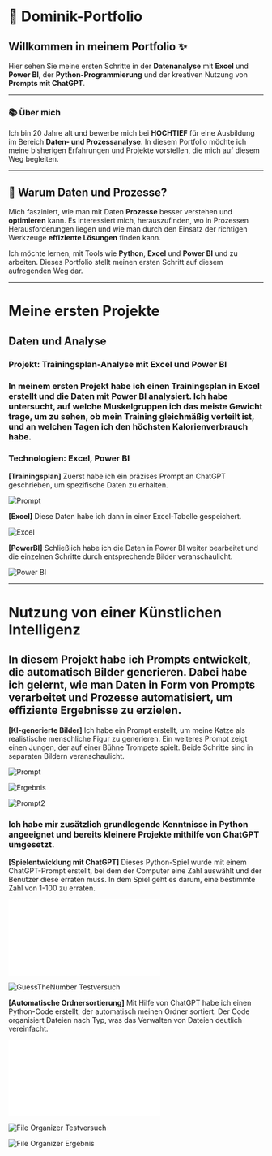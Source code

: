 # 👋 **Dominik-Portfolio**

## Willkommen in meinem Portfolio ✨

Hier sehen Sie meine ersten Schritte in der **Datenanalyse** mit **Excel** und **Power BI**, der **Python-Programmierung** und der kreativen Nutzung von **Prompts mit ChatGPT**.

---

### 📚 **Über mich**

Ich bin 20 Jahre alt und bewerbe mich bei **HOCHTIEF** für eine Ausbildung im Bereich **Daten- und Prozessanalyse**. In diesem Portfolio möchte ich meine bisherigen Erfahrungen und Projekte vorstellen, die mich auf diesem Weg begleiten.

---

## 🌟 **Warum Daten und Prozesse?**

Mich fasziniert, wie man mit Daten **Prozesse** besser verstehen und **optimieren** kann. Es interessiert mich, herauszufinden, wo in Prozessen Herausforderungen liegen und wie man durch den Einsatz der richtigen Werkzeuge **effiziente Lösungen** finden kann.

Ich möchte lernen, mit Tools wie **Python**, **Excel** und **Power BI** und zu arbeiten. Dieses Portfolio stellt meinen ersten Schritt auf diesem aufregenden Weg dar.

---

#  Meine ersten Projekte

## Daten und Analyse

### Projekt: Trainingsplan-Analyse mit Excel und Power BI
### In meinem ersten Projekt habe ich einen Trainingsplan in Excel erstellt und die Daten mit Power BI analysiert. Ich habe untersucht, auf welche Muskelgruppen ich das meiste Gewicht trage, um zu sehen, ob mein Training gleichmäßig verteilt ist, und an welchen Tagen ich den höchsten Kalorienverbrauch habe.
### Technologien: Excel, Power BI


**[Trainingsplan]** Zuerst habe ich ein präzises Prompt an ChatGPT geschrieben, um spezifische Daten zu erhalten.

![Prompt](<Prompt Trainingsplan.png>)


**[Excel]** Diese Daten habe ich dann in einer Excel-Tabelle gespeichert.

![Excel](<Excel Trainingsplan-4.png>)

**[PowerBI]** Schließlich habe ich die Daten in Power BI weiter bearbeitet und die einzelnen Schritte durch entsprechende Bilder veranschaulicht.

![Power BI](Power_BI_Trainingsplan-1.png)

---
 
# Nutzung von einer Künstlichen Intelligenz

## In diesem Projekt habe ich Prompts entwickelt, die automatisch Bilder generieren. Dabei habe ich gelernt, wie man Daten in Form von Prompts verarbeitet und Prozesse automatisiert, um effiziente Ergebnisse zu erzielen.

**[KI-generierte Bilder]** Ich habe ein Prompt erstellt, um meine Katze als realistische menschliche Figur zu generieren. Ein weiteres Prompt zeigt einen Jungen, der auf einer Bühne Trompete spielt. Beide Schritte sind in separaten Bildern veranschaulicht.

![Prompt](<Prompt - Katze zu Mensch.png>)

![Ergebnis](<Bild - Katze zu Mensch.png>)

![Prompt2](<Prompt - KI-Generiertes Bild.png>)



### Ich habe mir zusätzlich grundlegende Kenntnisse in Python angeeignet und bereits kleinere Projekte mithilfe von ChatGPT umgesetzt. 

**[Spielentwicklung mit ChatGPT]** Dieses Python-Spiel wurde mit einem ChatGPT-Prompt erstellt, bei dem der Computer eine Zahl auswählt und der Benutzer diese erraten muss. In dem Spiel geht es darum, eine bestimmte Zahl von 1-100 zu erraten.

![GuessTheNumber](GuessTheNumber.py)

![GuessTheNumber Testversuch](Zahlenraten-1.png)

**[Automatische Ordnersortierung]** Mit Hilfe von ChatGPT habe ich einen Python-Code erstellt, der automatisch meinen Ordner sortiert. Der Code organisiert Dateien nach Typ, was das Verwalten von Dateien deutlich vereinfacht.

![FileOrganizer](fileOrganizer.py)

![File Organizer Testversuch](FileOrganizer-1.png)

![File Organizer Ergebnis](<FileOrganizer Ergebis-1.png>)




